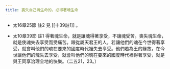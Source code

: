 ```yaml
---
title: 喪失自己魂生命的，必得著魂生命
---
```


- 太16章25節 註2
見 [[十39註1]] 。

- 太10章39節 註1
得著魂生命，就是讓魂得著享受，不讓魂受苦。喪失魂生命，就是使魂失去享受而受痛苦。跟從屬天君王的人，若讓他們的魂在今世得著享受，就會叫他們的魂在要來的國度時代裡失去享受。他們若為王的緣故，在今世讓他們的魂失去享受，就會叫他們的魂在要來的國度時代裡得著享受，就是與王同享治理全地的快樂。（二五21，23。）
